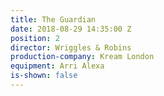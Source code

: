 ```yaml
---
title: The Guardian
date: 2018-08-29 14:35:00 Z
position: 2
director: Wriggles & Robins
production-company: Kream London
equipment: Arri Alexa
is-shown: false
---
```


